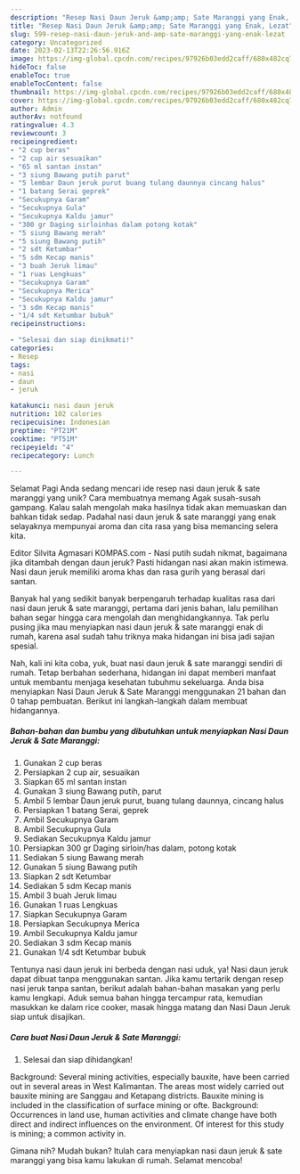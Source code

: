 ```yaml
---
description: "Resep Nasi Daun Jeruk &amp;amp; Sate Maranggi yang Enak, Lezat"
title: "Resep Nasi Daun Jeruk &amp;amp; Sate Maranggi yang Enak, Lezat"
slug: 599-resep-nasi-daun-jeruk-and-amp-sate-maranggi-yang-enak-lezat
category: Uncategorized
date: 2023-02-13T22:26:56.916Z
image: https://img-global.cpcdn.com/recipes/97926b03edd2caff/680x482cq70/nasi-daun-jeruk-sate-maranggi-foto-resep-utama.jpg
hideToc: false
enableToc: true
enableTocContent: false
thumbnail: https://img-global.cpcdn.com/recipes/97926b03edd2caff/680x482cq70/nasi-daun-jeruk-sate-maranggi-foto-resep-utama.jpg
cover: https://img-global.cpcdn.com/recipes/97926b03edd2caff/680x482cq70/nasi-daun-jeruk-sate-maranggi-foto-resep-utama.jpg
author: Admin
authorAv: notfound
ratingvalue: 4.3
reviewcount: 3
recipeingredient:
- "2 cup beras"
- "2 cup air sesuaikan"
- "65 ml santan instan"
- "3 siung Bawang putih parut"
- "5 lembar Daun jeruk purut buang tulang daunnya cincang halus"
- "1 batang Serai geprek"
- "Secukupnya Garam"
- "Secukupnya Gula"
- "Secukupnya Kaldu jamur"
- "300 gr Daging sirloinhas dalam potong kotak"
- "5 siung Bawang merah"
- "5 siung Bawang putih"
- "2 sdt Ketumbar"
- "5 sdm Kecap manis"
- "3 buah Jeruk limau"
- "1 ruas Lengkuas"
- "Secukupnya Garam"
- "Secukupnya Merica"
- "Secukupnya Kaldu jamur"
- "3 sdm Kecap manis"
- "1/4 sdt Ketumbar bubuk"
recipeinstructions:

- "Selesai dan siap dinikmati!"
categories:
- Resep
tags:
- nasi
- daun
- jeruk

katakunci: nasi daun jeruk 
nutrition: 102 calories
recipecuisine: Indonesian
preptime: "PT21M"
cooktime: "PT51M"
recipeyield: "4"
recipecategory: Lunch

---
```



Selamat Pagi Anda sedang mencari ide resep nasi daun jeruk &amp; sate maranggi yang unik? Cara membuatnya memang Agak susah-susah gampang. Kalau salah mengolah maka hasilnya tidak akan memuaskan dan bahkan tidak sedap. Padahal nasi daun jeruk &amp; sate maranggi yang enak selayaknya mempunyai aroma dan cita rasa yang bisa memancing selera kita.


Editor Silvita Agmasari KOMPAS.com - Nasi putih sudah nikmat, bagaimana jika ditambah dengan daun jeruk? Pasti hidangan nasi akan makin istimewa. Nasi daun jeruk memiliki aroma khas dan rasa gurih yang berasal dari santan.

Banyak hal yang sedikit banyak berpengaruh terhadap kualitas rasa dari nasi daun jeruk &amp; sate maranggi, pertama dari jenis bahan, lalu pemilihan bahan segar hingga cara mengolah dan menghidangkannya. Tak perlu pusing jika mau menyiapkan nasi daun jeruk &amp; sate maranggi enak di rumah, karena asal sudah tahu triknya maka hidangan ini bisa jadi sajian spesial.


Nah, kali ini kita coba, yuk, buat nasi daun jeruk &amp; sate maranggi sendiri di rumah. Tetap berbahan sederhana, hidangan ini dapat memberi manfaat untuk membantu menjaga kesehatan tubuhmu sekeluarga. Anda bisa menyiapkan Nasi Daun Jeruk &amp; Sate Maranggi menggunakan 21 bahan dan 0 tahap pembuatan. Berikut ini langkah-langkah dalam membuat hidangannya.

<!--inarticleads1-->

##### Bahan-bahan dan bumbu yang dibutuhkan untuk menyiapkan Nasi Daun Jeruk &amp; Sate Maranggi:

1. Gunakan 2 cup beras
1. Persiapkan 2 cup air, sesuaikan
1. Siapkan 65 ml santan instan
1. Gunakan 3 siung Bawang putih, parut
1. Ambil 5 lembar Daun jeruk purut, buang tulang daunnya, cincang halus
1. Persiapkan 1 batang Serai, geprek
1. Ambil Secukupnya Garam
1. Ambil Secukupnya Gula
1. Sediakan Secukupnya Kaldu jamur
1. Persiapkan 300 gr Daging sirloin/has dalam, potong kotak
1. Sediakan 5 siung Bawang merah
1. Gunakan 5 siung Bawang putih
1. Siapkan 2 sdt Ketumbar
1. Sediakan 5 sdm Kecap manis
1. Ambil 3 buah Jeruk limau
1. Gunakan 1 ruas Lengkuas
1. Siapkan Secukupnya Garam
1. Persiapkan Secukupnya Merica
1. Ambil Secukupnya Kaldu jamur
1. Sediakan 3 sdm Kecap manis
1. Gunakan 1/4 sdt Ketumbar bubuk


Tentunya nasi daun jeruk ini berbeda dengan nasi uduk, ya! Nasi daun jeruk dapat dibuat tanpa menggunakan santan. Jika kamu tertarik dengan resep nasi jeruk tanpa santan, berikut adalah bahan-bahan masakan yang perlu kamu lengkapi. Aduk semua bahan hingga tercampur rata, kemudian masukkan ke dalam rice cooker, masak hingga matang dan Nasi Daun Jeruk siap untuk disajikan. 

<!--inarticleads2-->

##### Cara buat Nasi Daun Jeruk &amp; Sate Maranggi:


1. Selesai dan siap dihidangkan!

Background: Several mining activities, especially bauxite, have been carried out in several areas in West Kalimantan. The areas most widely carried out bauxite mining are Sanggau and Ketapang districts. Bauxite mining is included in the classification of surface mining or ofte. Background: Occurrences in land use, human activities and climate change have both direct and indirect influences on the environment. Of interest for this study is mining; a common activity in. 

Gimana nih? Mudah bukan? Itulah cara menyiapkan nasi daun jeruk &amp; sate maranggi yang bisa kamu lakukan di rumah. Selamat mencoba!
